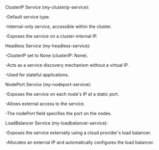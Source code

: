 ClusterIP Service (my-clusterip-service):

-Default service type.

-Internal-only service, accessible within the cluster.

-Exposes the service on a cluster-internal IP.


Headless Service (my-headless-service):

-ClusterIP set to None (clusterIP: None).

-Acts as a service discovery mechanism without a virtual IP.

-Used for stateful applications.


NodePort Service (my-nodeport-service):

-Exposes the service on each node's IP at a static port.

-Allows external access to the service.

-The nodePort field specifies the port on the nodes.


LoadBalancer Service (my-loadbalancer-service):

-Exposes the service externally using a cloud provider's load balancer.

-Allocates an external IP and automatically configures the load balancer.
